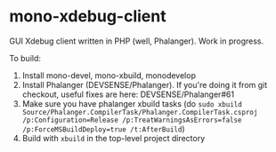 # mono-xdebug-client

GUI Xdebug client written in PHP (well, Phalanger). Work in progress.

To build:
1. Install mono-devel, mono-xbuild, monodevelop 
2. Install Phalanger (DEVSENSE/Phalanger). If you're doing it from git checkout, useful fixes are here: DEVSENSE/Phalanger#61
3. Make sure you have phalanger xbuild tasks (do `sudo xbuild Source/Phalanger.CompilerTask/Phalanger.CompilerTask.csproj /p:Configuration=Release /p:TreatWarningsAsErrors=false /p:ForceMSBuildDeploy=true /t:AfterBuild`)
4. Build with `xbuild` in the top-level project directory
